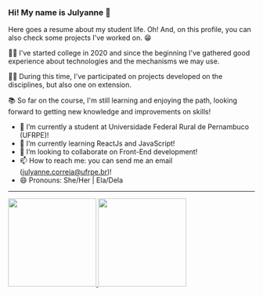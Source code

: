 ### Hi! My name is Julyanne 👋

Here goes a resume about my student life. Oh! And, on this profile, you can also check some projects I've worked on. 😁

🙋‍♀️ I've started college in 2020 and since the beginning I've gathered good experience about technologies and the mechanisms we may use. 

👩‍💻 During this time, I've participated on projects developed on the disciplines, but also one on extension. 

📚 So far on the course, I'm still learning and enjoying the path, looking forward to getting new knowledge and improvements on skills!

- 🔭 I’m currently a student at Universidade Federal Rural de Pernambuco (UFRPE)!
- 🌱 I’m currently learning ReactJs and JavaScript!
- 👯 I’m looking to collaborate on Front-End development!
- 📫 How to reach me: you can send me an email (julyanne.correia@ufrpe.br)!
- 😄 Pronouns: She/Her | Ela/Dela

<hr/>

<div>
  <a href="https://github.com/seu-usuário-aqui">
  <img height="180em" src="https://github-readme-stats.vercel.app/api/top-langs/?username=koda-ms&layout=compact&langs_count=7&theme=dracula"/>
  <img height="180em" src="https://github-readme-stats.vercel.app/api?username=koda-ms&show_icons=true&theme=dracula&include_all_commits=true&count_private=true"/>
</div>
